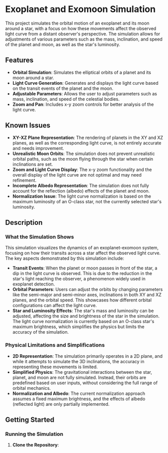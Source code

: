 # Exoplanet and Exomoon Simulation

This project simulates the orbital motion of an exoplanet and its moon around a star, with a focus on how these movements affect the observed light curve from a distant observer's perspective. The simulation allows for adjustments of various parameters such as the mass, inclination, and speed of the planet and moon, as well as the star's luminosity.

## Features

- **Orbital Simulation**: Simulates the elliptical orbits of a planet and its moon around a star.
- **Light Curve Generation**: Generates and displays the light curve based on the transit events of the planet and the moon.
- **Adjustable Parameters**: Allows the user to adjust parameters such as mass, inclination, and speed of the celestial bodies.
- **Zoom and Pan**: Includes x-y zoom controls for better analysis of the light curve.

## Known Issues

- **XY-XZ Plane Representation**: The rendering of planets in the XY and XZ planes, as well as the corresponding light curve, is not entirely accurate and needs improvement.
- **Unrealistic Moon Orbits**: The simulation does not prevent unrealistic orbital paths, such as the moon flying through the star when certain inclinations are set.
- **Zoom and Light Curve Display**: The x-y zoom functionality and the overall display of the light curve are not optimal and may need refinement.
- **Incomplete Albedo Representation**: The simulation does not fully account for the reflection (albedo) effects of the planet and moon.
- **Normalization Issue**: The light curve normalization is based on the maximum luminosity of an O-class star, not the currently selected star's luminosity.

## Description

### What the Simulation Shows

This simulation visualizes the dynamics of an exoplanet-exomoon system, focusing on how their transits across a star affect the observed light curve. The key aspects demonstrated by this simulation include:

- **Transit Events**: When the planet or moon passes in front of the star, a dip in the light curve is observed. This is due to the reduction in the star's light reaching the observer, a phenomenon widely used in exoplanet detection.
- **Orbital Parameters**: Users can adjust the orbits by changing parameters like the semi-major and semi-minor axes, inclinations in both XY and XZ planes, and the orbital speed. This showcases how different orbital configurations can affect the light curve.
- **Star and Luminosity Effects**: The star's mass and luminosity can be adjusted, affecting the size and brightness of the star in the simulation. The light curve normalization is currently based on an O-class star's maximum brightness, which simplifies the physics but limits the accuracy of the simulation.

### Physical Limitations and Simplifications

- **2D Representation**: The simulation primarily operates in a 2D plane, and while it attempts to simulate the 3D inclinations, the accuracy in representing these movements is limited.
- **Simplified Physics**: The gravitational interactions between the star, planet, and moon are not fully simulated. Instead, their orbits are predefined based on user inputs, without considering the full range of orbital mechanics.
- **Normalization and Albedo**: The current normalization approach assumes a fixed maximum brightness, and the effects of albedo (reflected light) are only partially implemented.

## Getting Started

### Running the Simulation

1. **Clone the Repository**:
